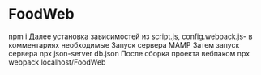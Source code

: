 # FoodWeb

npm i
Далее установка зависимостей из script.js, config.webpack.js- в комментариях необходимые
Запуск сервера MAMP
Затем запуск сервера npx json-server db.json 
После сборка проекта вебпаком npx webpack
localhost/FoodWeb
